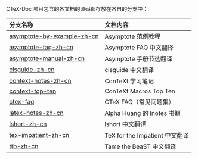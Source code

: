 CTeX-Doc 项目包含的各文档的源码都存放在各自的分支中：

分支名称 | 文档内容
:------------------------- | :-----------------
[asymptote-by-example-zh-cn](https://github.com/CTeX-org/ctex-doc/tree/asymptote-by-example-zh-cn) | Asymptote 范例教程 
[asymptote-faq-zh-cn](https://github.com/CTeX-org/ctex-doc/tree/asymptote-faq-zh-cn) | Asymptote FAQ 中文翻译
[asymptote-manual-zh-cn](https://github.com/CTeX-org/ctex-doc/tree/asymptote-manual-zh-cn) | Asymptote 手册节选翻译
[clsguide-zh-cn](https://github.com/CTeX-org/ctex-doc/tree/clsguide-zh-cn) | clsguide 中文翻译
[context-notes-zh-cn](https://github.com/CTeX-org/ctex-doc/tree/context-notes-zh-cn) | ConTeXt 学习笔记
[context-top-ten](https://github.com/CTeX-org/ctex-doc/tree/context-top-ten) | ConTeXt Macros Top Ten
[ctex-faq](https://github.com/CTeX-org/ctex-doc/tree/ctex-faq) | CTeX FAQ（常见问题集）
[latex-notes-zh-cn](https://github.com/CTeX-org/ctex-doc/tree/latex-notes-zh-cn) | Alpha Huang 的 lnotes 书籍
[lshort-zh-cn](https://github.com/CTeX-org/ctex-doc/tree/lshort-zh-cn) | lshort 中文翻译
[tex-impatient-zh-cn](https://github.com/CTeX-org/ctex-doc/tree/tex-impatient-zh-cn) | TeX for the Impatient 中文翻译
[ttb-zh-cn](https://github.com/CTeX-org/ctex-doc/tree/ttb-zh-cn) | Tame the BeaST 中文翻译
